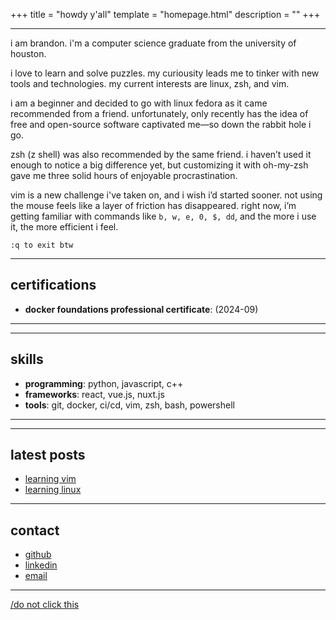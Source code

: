 +++
title = "howdy y'all" 
template = "homepage.html"
description = ""
+++

---
i am brandon. i'm a computer science graduate from the university of houston.

i love to learn and solve puzzles. my curiousity leads me to tinker with new tools and technologies. my current interests are linux, zsh, and vim.

i am a beginner and decided to go with linux fedora as it came recommended from a friend. unfortunately, only recently has the idea of free and open-source software captivated me—so down the rabbit hole i go.

zsh (z shell) was also recommended by the same friend. i haven’t used it enough to notice a big difference yet, but customizing it with oh-my-zsh gave me three solid hours of enjoyable procrastination.

vim is a new challenge i've taken on, and i wish i’d started sooner. not using the mouse feels like a layer of friction has disappeared. right now, i’m getting familiar with commands like `b, w, e, 0, $, dd`, and the more i use it, the more efficient i feel.

```:q to exit btw```


---

## certifications
- **docker foundations professional certificate**: (2024-09)

--- 



---

## skills
- **programming**: python, javascript, c++
- **frameworks**: react, vue.js, nuxt.js
- **tools**: git, docker, ci/cd, vim, zsh, bash, powershell

---




---

## latest posts
- [learning vim](./posts/learning-vim)
- [learning linux](./posts/learning-linux)

---

## contact
- [github](https://github.com/brespina)
- [linkedin](https://linkedin.com/in/brandon-espina)
- [email](mailto:brandon.r.espina@gmail.com)

---

[/do not click this](./gotem/video)

